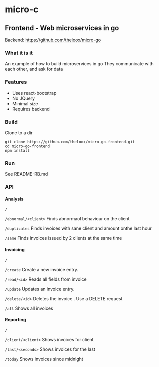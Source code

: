 # micro-c
## Frontend - Web microservices in go
Backend: https://github.com/theloox/micro-go

### What it is it
An example of how to build microservices in go
They communicate with each other, and ask for data

### Features
- Uses react-bootstrap
- No JQuery
- Minimal size
- Requires backend

### Build
Clone to a dir
```
git clone https://github.com/theloox/micro-go-frontend.git
cd micro-go-frontend
npm install
```

### Run
See README-RB.md

### API
#### Analysis
`/`

`/abnormal/<client>` Finds abnormaol behaviour on the client

`/duplicates` Finds invoices with sane client and amount onthe last hour

`/same` Finds invoices issued by 2 clients at the same time


#### Invoicing
`/`

`/create` Create a new invoice entry.

`/read/<id>` Reads all fields from invoice <id>

`/update` Updates an invoice entry.

`/delete/<id>` Deletes the invoice <id> . Use a DELETE request

`/all` Shows all invoices


#### Reporting
`/`

`/client/<client>` Shows invoices for client <client>

`/last/<seconds>` Shows invoices for the last <seconds>

`/today` Shows invoices since midnight

